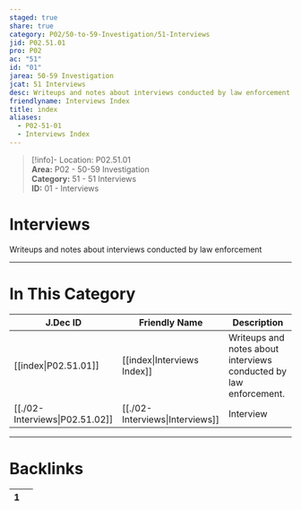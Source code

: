 ```yaml
---  
staged: true  
share: true  
category: P02/50-to-59-Investigation/51-Interviews  
jid: P02.51.01  
pro: P02  
ac: "51"  
id: "01"  
jarea: 50-59 Investigation  
jcat: 51 Interviews  
desc: Writeups and notes about interviews conducted by law enforcement.  
friendlyname: Interviews Index  
title: index  
aliases:  
  - P02-51-01  
  - Interviews Index  
---  
```

  
>[!info]- Location: P02.51.01  
>**Area:** P02 - 50-59 Investigation  
>**Category:** 51 - 51 Interviews  
>**ID:** 01 - Interviews  
  
# Interviews  
  
Writeups and notes about interviews conducted by law enforcement  
   
  
  
---  
# In This Category  
  
| J.Dec ID                                                                                            | Friendly Name                                                                                        | Description                                                       |  
| --------------------------------------------------------------------------------------------------- | ---------------------------------------------------------------------------------------------------- | ----------------------------------------------------------------- |  
| [[index\|P02.51.01]]         | [[index\|Interviews Index]]   | Writeups and notes about interviews conducted by law enforcement. |  
| [[./02-Interviews\|P02.51.02]] | [[./02-Interviews\|Interviews]] | Interview                                                         |  
  
  
---  
# Backlinks  
<div><table class="dataview table-view-table"><thead class="table-view-thead"><tr class="table-view-tr-header"><th class="table-view-th"><span></span><span class="dataview small-text">1</span></th><th class="table-view-th"><span></span></th></tr></thead><tbody class="table-view-tbody"></tbody></table></div>